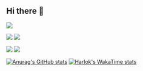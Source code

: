 ## Hi there 👋
![](http://github-profile-summary-cards.vercel.app/api/cards/profile-details?username=jvierine) 
 
![](http://github-profile-summary-cards.vercel.app/api/cards/repos-per-language?username=jvierine) 
![](http://github-profile-summary-cards.vercel.app/api/cards/most-commit-language?username=jvierine)

![](http://github-profile-summary-cards.vercel.app/api/cards/stats?username=jvierine)
![](http://github-profile-summary-cards.vercel.app/api/cards/productive-time?username=jvierine&utcOffset=2) 

[![Anurag's GitHub stats](https://github-readme-stats.vercel.app/api?username=jvierine&show_icons=true)](https://github.com/jvierine/github-readme-stats)
[![Harlok's WakaTime stats](https://github-readme-stats.vercel.app/api/wakatime?username=jvierine)](https://github.com/anuraghazra/github-readme-stats)
<!--
**jvierine/jvierine** is a ✨ _special_ ✨ repository because its `README.md` (this file) appears on your GitHub profile.

Here are some ideas to get you started:

- 🔭 I’m currently working on ...
- 🌱 I’m currently learning ...
- 👯 I’m looking to collaborate on ...
- 🤔 I’m looking for help with ...
- 💬 Ask me about ...
- 📫 How to reach me: ...
- 😄 Pronouns: ...
- ⚡ Fun fact: ...
-->
